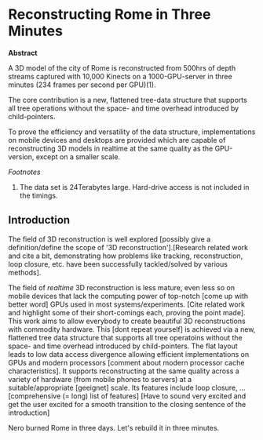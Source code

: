 # Reconstructing Rome in Three Minutes


**Abstract**

A 3D model of the city of Rome is reconstructed from 500hrs of depth streams captured with 10,000 Kinects on a 1000-GPU-server in three minutes (234 frames per second per GPU)(1).

The core contribution is a new, flattened tree-data structure that supports all tree operations without the space- and time overhead introduced by child-pointers.

To prove the efficiency and versatility of the data structure, implementations on mobile devices and desktops are provided which are capable of reconstructing 3D models in realtime at the same quality as the GPU-version, except on a smaller scale.

*Footnotes*
1. The data set is 24Terabytes large. Hard-drive access is not included in the timings.


## Introduction

The field of 3D reconstruction is well explored [possibly give a definition/define the scope of '3D reconstruction'].[Research related work and cite a bit, demonstrating how problems like tracking, reconstruction, loop closure, etc. have been successfully tackled/solved by various methods].

The field of *realtime* 3D reconstruction is less mature, even less so on mobile devices that lack the computing power of top-notch [come up with better word] GPUs used in most systems/experiments. [Cite related work and highlight some of their short-comings each, proving the point made]. This work aims to allow everybody to create beautiful 3D reconstructions with commodity hardware. This [dont repeat yourself] is achieved via a new, flattened tree data structure that supports all tree operatoins without the space- and time overhead introduced by child-pointers. The flat layout leads to low data access divergence allowing efficient implementations on GPUs and modern processors [comment about modern processor cache characteristics]. It supports reconstructing at the same quality across a variety of hardware (from mobile phones to servers) at a suitable/appropriate [geeignet] scale. Its features include loop closure, …[comprehensive (= long) list of features] [Have to sound very excited and get the user excited for a smooth transition to the closing sentence of the introduction]

Nero burned Rome in three days. Let's rebuild it in three minutes.
